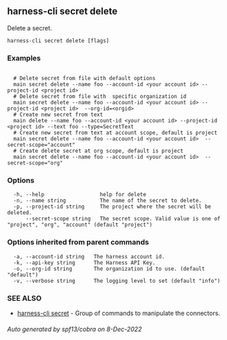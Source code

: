 ## harness-cli secret delete

Delete a secret.

```
harness-cli secret delete [flags]
```

### Examples

```

  # Delete secret from file with default options
  main secret delete --name foo --account-id <your account id> --project-id <project id>
  # Delete secret from file with  specific organization id
  main secret delete --name foo --account-id <your account id> --project-id <project id>  --org-id=<orgid>
  # Create new secret from text 
  main delete --name foo --account-id <your account id> --project-id <project id> --text foo --type=SecretText
  # Create new secret from text at account scope, default is project
  main secret delete --name foo --account-id <your account id>  --secret-scope="account"
  # Create delete secret at org scope, default is project
  main secret delete --name foo --account-id <your account id>  --secret-scope="org"

```

### Options

```
  -h, --help                  help for delete
  -n, --name string           The name of the secret to delete.
  -p, --project-id string     The project where the secret will be deleted.
      --secret-scope string   The secret scope. Valid value is one of "project", "org", "account" (default "project")
```

### Options inherited from parent commands

```
  -a, --account-id string   The harness account id.
  -k, --api-key string      The Harness API Key.
  -o, --org-id string       The organization id to use. (default "default")
  -v, --verbose string      The logging level to set (default "info")
```

### SEE ALSO

* [harness-cli secret](harness-cli_secret.md)	 - Group of commands to manipulate the connectors.

###### Auto generated by spf13/cobra on 8-Dec-2022
